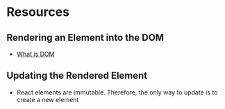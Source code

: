 # Resources
## Rendering an Element into the DOM
- [What is DOM](https://m.blog.naver.com/magnking/220972680805)
## Updating the Rendered Element
- React elements are immutable. Therefore, the only way to update is to create a new element
